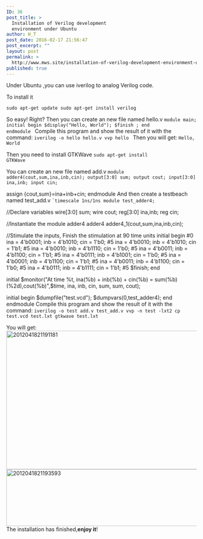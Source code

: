 ```yaml
---
ID: 36
post_title: >
  Installation of Verilog development
  environment under Ubuntu
author: H_T
post_date: 2016-02-17 21:56:47
post_excerpt: ""
layout: post
permalink: >
  http://www.mws.site/installation-of-verilog-development-environment-under-ubuntu/
published: true
---
```

Under Ubuntu ,you can use iverilog to analog Verilog code.

To install it

<code>sudo apt-get update
sudo apt-get install verilog
</code>

So easy! Right?
Then you can create an new file named hello.v
<code>module main;
initial
begin
$display("Hello, World");
$finish ;
end
endmodule
</code>
Compile this program and show the result of it with the command:
<code>iverilog -o hello hello.v
vvp hello
</code>
Then you will get:
<code>Hello, World
</code>

Then you need to install GTKWave
<code>sudo apt-get install GTKWave</code>

You can create an new file named add.v
<code>module adder4(cout,sum,ina,inb,cin);
output[3:0] sum;
output cout;
input[3:0] ina,inb;
input cin;</code>

assign {cout,sum}=ina+inb+cin;
endmodule
And then create a testbeach named test_add.v
<code>`timescale 1ns/1ns
module test_adder4;</code>

//Declare variables
wire[3:0] sum;
wire cout;
reg[3:0] ina,inb;
reg cin;

//Instantiate the module adder4
adder4 adder4_1(cout,sum,ina,inb,cin);

//Stimulate the inputs, Finish the stimulation at 90 time units
initial
begin
#0 ina = 4'b0001; inb = 4'b1010; cin = 1'b0;
#5 ina = 4'b0010; inb = 4'b1010; cin = 1'b1;
#5 ina = 4'b0010; inb = 4'b1110; cin = 1'b0;
#5 ina = 4'b0011; inb = 4'b1100; cin = 1'b1;
#5 ina = 4'b0111; inb = 4'b1001; cin = 1'b0;
#5 ina = 4'b0001; inb = 4'b1100; cin = 1'b1;
#5 ina = 4'b0011; inb = 4'b1100; cin = 1'b0;
#5 ina = 4'b0111; inb = 4'b1111; cin = 1'b1;
#5 $finish;
end

initial
$monitor("At time %t, ina(%b) + inb(%b) + cin(%b) = sum(%b)(%2d),cout(%b)",$time, ina, inb, cin, sum, sum, cout);

initial
begin
$dumpfile("test.vcd");
$dumpvars(0,test_adder4);
end
endmodule
Compile this program and show the result of it with the command:
<code>iverilog -o test add.v test_add.v
vvp -n test -lxt2
cp test.vcd test.lxt
gtkwave test.lxt</code>

You will get:
<img class="alignleft wp-image-40 size-full" src="http://www.mws.site/wp-content/uploads/2016/02/2012041821191181.jpg" alt="2012041821191181" width="1201" height="366" />
<img class="alignleft wp-image-41 size-full" src="http://www.mws.site/wp-content/uploads/2016/02/2012041821193593.jpg" alt="2012041821193593" width="1206" height="150" />
The installation has finished,<strong>enjoy it</strong>!